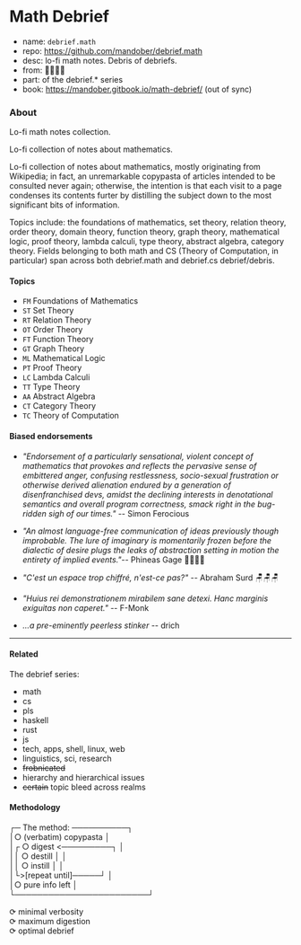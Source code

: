 # Math Debrief

- name: `debrief.math`
- repo: https://github.com/mandober/debrief.math
- desc: lo-fi math notes. Debris of debriefs.
- from: 🚌🚏🐀👜
- part: of the debrief.* series
- book: https://mandober.gitbook.io/math-debrief/ (out of sync)


### About

Lo-fi math notes collection.

Lo-fi collection of notes about mathematics.

Lo-fi collection of notes about mathematics, mostly originating from Wikipedia; in fact, an unremarkable copypasta of articles intended to be consulted never again; otherwise, the intention is that each visit to a page condenses its contents furter by distilling the subject down to the most significant bits of information.

Topics include: the foundations of mathematics, set theory, relation theory, order theory, domain theory, function theory, graph theory, mathematical logic, proof theory, lambda calculi, type theory, abstract algebra, category theory. Fields belonging to both math and CS (Theory of Computation, in particular) span across both debrief.math and debrief.cs debrief/debris.


#### Topics

* `FM` Foundations of Mathematics
* `ST` Set Theory
* `RT` Relation Theory
* `OT` Order Theory
* `FT` Function Theory
* `GT` Graph Theory
* `ML` Mathematical Logic
* `PT` Proof Theory
* `LC` Lambda Calculi
* `TT` Type Theory
* `AA` Abstract Algebra
* `CT` Category Theory
* `TC` Theory of Computation


#### Biased endorsements

* *"Endorsement of a particularly sensational, violent concept of mathematics that provokes and reflects the pervasive sense of embittered anger, confusing restlessness, socio-sexual frustration or otherwise derived alienation endured by a generation of disenfranchised devs, amidst the declining interests in denotational semantics and overall program correctness, smack right in the bug-ridden sigh of our times."* -- Simon Ferocious

* _"An almost language-free communication of ideas previously though improbable. The lure of imaginary is momentarily frozen before the dialectic of desire plugs the leaks of abstraction setting in motion the entirety of implied events."_-- Phineas Gage 👨‍🚒👨‍🚒

* _"C'est un espace trop chiffré, n'est-ce pas?"_ -- Abraham Surd 🪑🪑🪑

* _"Huius rei demonstrationem mirabilem sane detexi. Hanc marginis exiguitas non caperet."_ -- F-Monk

* *...a pre-eminently peerless stinker* -- drich

-----------------------------------------------------------------------------

#### Related

The debrief series:
- math
- cs
- pls
- haskell
- rust
- js
- tech, apps, shell, linux, web
- linguistics, sci, research
- ~~frobnicated~~
- hierarchy and hierarchical issues
- ~~certain~~ topic bleed across realms


#### Methodology

┌─ The method: ──────────┐    
│○ (verbatim) copypasta  │    
│┌ ○ digest <─────────┐  │    
││ ○ destill          │  │    
││ ○ instill          │  │    
│└>[repeat until]─────┘  │    
│○ pure info left        │    
└────────────────────────┘    

⟳ minimal verbosity    
⟳ maximum digestion    
⟳ optimal debrief      
